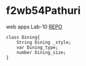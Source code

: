 # f2wb54Pathuri
web apps Lab-10
[REPO](https://f2wb54pathuri.onrender.com)
~~~
class Dining{
    String Dining _style;
    var Dining_type;
    number Dining_size;
}

~~~